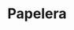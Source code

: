 ---
title: "Papelera"
url: /ciudad-autonoma-de-buenos-aires/papelera-tabare/
shop: material de oficina
---
